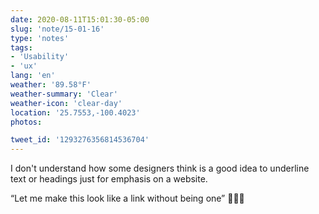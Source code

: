 ```yaml
---
date: 2020-08-11T15:01:30-05:00
slug: 'note/15-01-16'
type: 'notes'
tags:
- 'Usability'
- 'ux'
lang: 'en'
weather: '89.58°F'
weather-summary: 'Clear'
weather-icon: 'clear-day'
location: '25.7553,-100.4023'
photos:

tweet_id: '1293276356814536704'
---
```

I don't understand how some designers think is a good idea to underline text or headings just for emphasis on a website. 

“Let me make this look like a link without being one” 🤦🏻‍♂️  